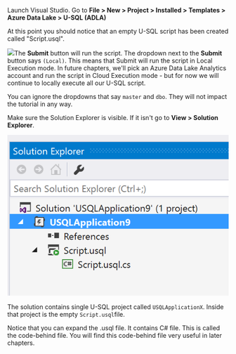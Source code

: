 Launch Visual Studio. Go to **File &gt; New &gt; Project &gt; Installed &gt; Templates &gt; Azure Data Lake &gt; U-SQL \(ADLA\)**



At this point you should notice that an empty U-SQL script has been created called "Script.usql".

![](/assets/import.png)The **Submit** button will run the script. The dropdown next to the **Submit** button says `(Local)`. This means that Submit will run the script in Local Execution mode. In future chapters, we'll pick an Azure Data Lake Analytics account and run the script in Cloud Execution mode - but for now we will continue to locally execute all our U-SQL script.

You can ignore the dropdowns that say `master` and `dbo`. They will not impact the tutorial in any way. 



Make sure the Solution Explorer is visible. If it isn't go to **View &gt; Solution Explorer**. 

![](/assets/solution_explorer_new_usql_proj.png)

The solution contains single U-SQL project called `USQLApplicationX`. Inside that project is the empty `Script.usql`file. 

Notice that you can expand the .usql file. It contains C\# file. This is called the code-behind file. You will find this code-behind file very useful in later chapters.



 



